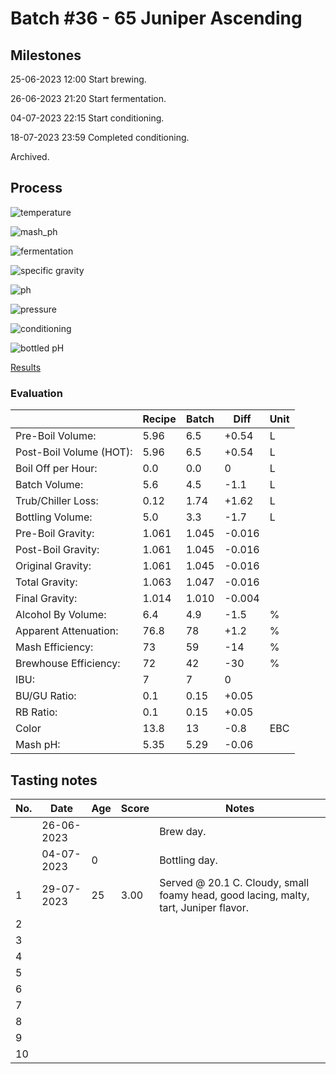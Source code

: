 # Batch #36 - 65 Juniper Ascending

## Milestones

25-06-2023 12:00 Start brewing.

26-06-2023 21:20 Start fermentation.

04-07-2023 22:15 Start conditioning.

18-07-2023 23:59 Completed conditioning.

Archived.

## Process

![temperature](temperature.png)

![mash_ph](mash_ph.png)

![fermentation](fermentation.png)

![specific gravity](gravity.png)

![ph](ph.png)

![pressure](pressure.png)

![conditioning](conditioning.png)

![bottled pH](bottled_ph.png)

[Results](./Batch__results.pdf)

### Evaluation

|                         | Recipe | Batch | Diff   | Unit |
|-------------------------|--------|-------|--------|------|
| Pre-Boil Volume:        | 5.96   | 6.5   | +0.54  | L    |
| Post-Boil Volume (HOT): | 5.96   | 6.5   | +0.54  | L    |
| Boil Off per Hour:      | 0.0    | 0.0   |  0     | L    |
| Batch Volume:           | 5.6    | 4.5   | -1.1   | L    |
| Trub/Chiller Loss:      | 0.12   | 1.74  | +1.62  | L    |
| Bottling Volume:        | 5.0    | 3.3   | -1.7   | L    |
| Pre-Boil Gravity:       | 1.061  | 1.045 | -0.016 |      |
| Post-Boil Gravity:      | 1.061  | 1.045 | -0.016 |      |
| Original Gravity:       | 1.061  | 1.045 | -0.016 |      |
| Total Gravity:          | 1.063  | 1.047 | -0.016 |      |
| Final Gravity:          | 1.014  | 1.010 | -0.004 |      |
| Alcohol By Volume:      | 6.4    | 4.9   | -1.5   | %    |
| Apparent Attenuation:   | 76.8   | 78    | +1.2   | %    |
| Mash Efficiency:        | 73     | 59    | -14    | %    |
| Brewhouse Efficiency:   | 72     | 42    | -30    | %    |
| IBU:                    | 7      | 7     |  0     |      |
| BU/GU Ratio:            | 0.1    | 0.15  | +0.05  |      |
| RB Ratio:               | 0.1    | 0.15  | +0.05  |      |
| Color                   | 13.8   | 13    | -0.8   | EBC  |
| Mash pH:                | 5.35   | 5.29  | -0.06  |      |

## Tasting notes

| No. | Date       | Age | Score | Notes |
|-----|------------|-----|-------|-------|
|     | 26-06-2023 |     |       | Brew day. |
|     | 04-07-2023 |   0 |       | Bottling day. |
|   1 | 29-07-2023 |  25 | 3.00  | Served @ 20.1 C. Cloudy, small foamy head, good lacing, malty, tart, Juniper flavor. |
|   2 |            |     |       |  |
|   3 |            |     |       |  |
|   4 |            |     |       |  |
|   5 |            |     |       |  |
|   6 |            |     |       |  |
|   7 |            |     |       |  |
|   8 |            |     |       |  |
|   9 |            |     |       |  |
|  10 |            |     |       |  |
